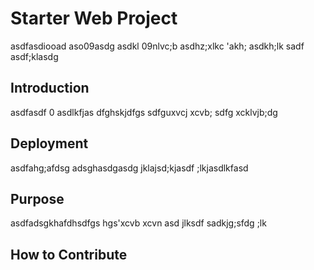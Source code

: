 # Starter Web Project
asdfasdiooad aso09asdg asdkl 09nlvc;b asdhz;xlkc 'akh; asdkh;lk sadf
 asdf;klasdg

## Introduction
asdfasdf 0 asdlkfjas dfghskjdfgs sdfguxvcj xcvb; sdfg xcklvjb;dg

## Deployment
asdfahg;afdsg adsghasdgasdg jklajsd;kjasdf ;lkjasdlkfasd

## Purpose
asdfadsgkhafdhsdfgs hgs'xcvb xcvn asd jlksdf sadkjg;sfdg ;lk

## How to Contribute
